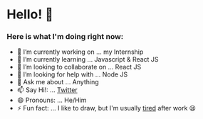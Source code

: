 # Hello! 👋
### Here is what I'm doing right now:


- 🔭 I’m currently working on ... my Internship
- 🌱 I’m currently learning ... Javascript & React JS
- 👯 I’m looking to collaborate on ... React JS
- 🤔 I’m looking for help with ... Node JS
- 💬 Ask me about ... Anything
- 📫 Say Hi!: ... [Twitter](https://twitter.com/Sudeepto10)
- 😄 Pronouns: ... He/Him
- ⚡ Fun fact: ... I like to draw, but I'm usually [tired](https://www.instagram.com/reallytiredstudios/) after work 😫 
